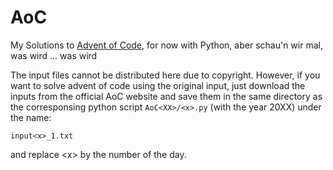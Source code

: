 # AoC
My Solutions to [Advent of Code](https://adventofcode.com/), for now with Python, aber schau'n wir mal, was wird ... was wird 

The input files cannot be distributed here due to copyright.
However, if you want to solve advent of code using the original input, just download the inputs from the official AoC website and save them in the same directory as the corresponsing python script `AoC<XX>/<x>.py` (with the year 20XX) under the name:
```
input<x>_1.txt
```
and replace \<x\> by the number of the day.
